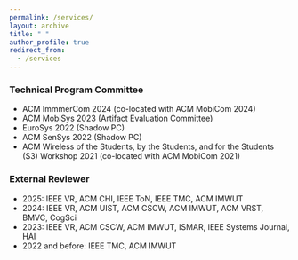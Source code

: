 ```yaml
---
permalink: /services/
layout: archive
title: " "
author_profile: true
redirect_from: 
  - /services
---
```


### Technical Program Committee
  * ACM ImmmerCom 2024 (co-located with ACM MobiCom 2024)
  * ACM MobiSys 2023 (Artifact Evaluation Committee)
  * EuroSys 2022 (Shadow PC)
  * ACM SenSys 2022 (Shadow PC)
  * ACM Wireless of the Students, by the Students, and for the Students (S3) Workshop 2021 (co-located with ACM MobiCom 2021)

### External Reviewer	
  * 2025: IEEE VR, ACM CHI, IEEE ToN, IEEE TMC, ACM IMWUT
  * 2024: IEEE VR, ACM UIST, ACM CSCW, ACM IMWUT, ACM VRST, BMVC, CogSci
  * 2023: IEEE VR, ACM CSCW, ACM IMWUT, ISMAR, IEEE Systems Journal, HAI
  * 2022 and before: IEEE TMC, ACM IMWUT
